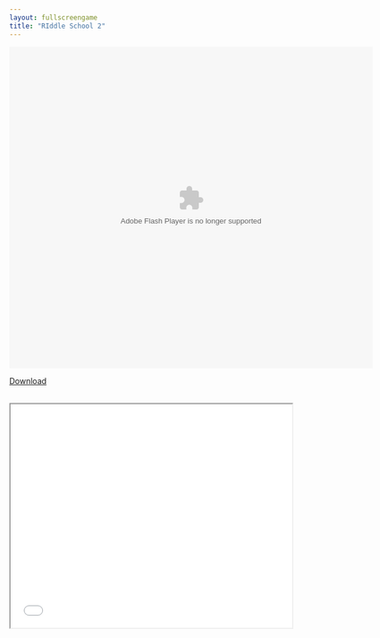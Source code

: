 ```yaml
---
layout: fullscreengame
title: "RIddle School 2"
---
```

<div class="row justify-content-md-center">
    <div class="col">
        <object width="100" height="100">
            <embed src="Riddle_School_2.swf" flashvars="" base="" quality="high" allowscriptaccess="always" allowfullscreen="true" bgcolor="" wmode="window" width="650" height="575" type="application/x-shockwave-flash" pluginspage="http://www.macromedia.com/go/getflashplayer">
        </object>
    </div>
</div>

<a href="Riddle_School_.swf" download class="btn btn-outline-dark">Download</a>
<br>
<br>
<iframe width="100%" height="400" src="../../../more/footer"></iframe>
